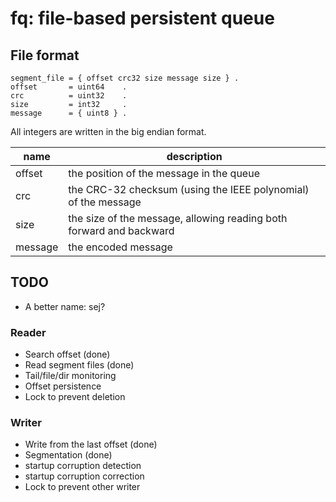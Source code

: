 fq: file-based persistent queue
===============================

File format
-----------

```
segment_file = { offset crc32 size message size } .
offset       = uint64    .
crc          = uint32    .
size         = int32     .
message      = { uint8 } .
```

All integers are written in the big endian format.

 name    | description
-------- | -----------------------------------------------------------
 offset  | the position of the message in the queue
 crc     | the CRC-32 checksum (using the IEEE polynomial) of the message
 size    | the size of the message, allowing reading both forward and backward
 message | the encoded message

TODO
----

* A better name: sej?

### Reader

* Search offset (done)
* Read segment files (done)
* Tail/file/dir monitoring
* Offset persistence
* Lock to prevent deletion

### Writer

* Write from the last offset (done)
* Segmentation (done)
* startup corruption detection
* startup corruption correction
* Lock to prevent other writer
